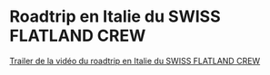 # Roadtrip en Italie du SWISS FLATLAND CREW

[Trailer de la vidéo du roadtrip en Italie du SWISS FLATLAND CREW](./media/trailer_levanto_08.mov)
